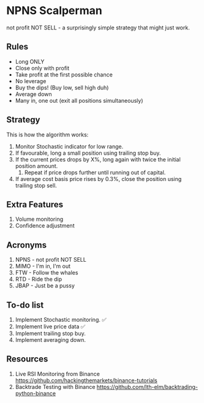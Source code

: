 # NPNS Scalperman

not profit NOT SELL - a surprisingly simple strategy that might just work.

## Rules

* Long ONLY
* Close only with profit
* Take profit at the first possible chance
* No leverage
* Buy the dips! (Buy low, sell high duh)
* Average down
* Many in, one out (exit all positions simultaneously)

## Strategy

This is how the algorithm works:

1. Monitor Stochastic indicator for low range.
1. If favourable, long a small position using trailing stop buy.
1. If the current prices drops by X%, long again with twice the initial position amount.
	1. Repeat if price drops further until running out of capital.
1. If average cost basis price rises by 0.3%, close the position using trailing stop sell.

## Extra Features
1. Volume monitoring
2. Confidence adjustment

## Acronyms
1. NPNS - not profit NOT SELL
2. MIMO - I'm in, I'm out
3. FTW - Follow the whales
4. RTD - Ride the dip
5. JBAP - Just be a pussy

## To-do list

1. Implement Stochastic monitoring. ✅
2. Implement live price data ✅
2. Implement trailing stop buy.
3. Implement averaging down.

## Resources

1. Live RSI Monitoring from  Binance https://github.com/hackingthemarkets/binance-tutorials
1. Backtrade Testing with Binance https://github.com/lth-elm/backtrading-python-binance